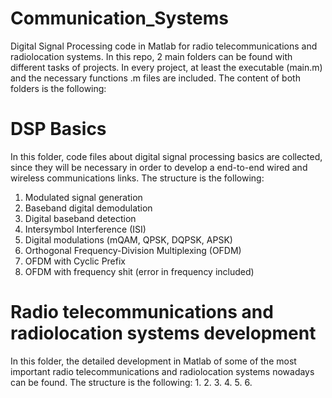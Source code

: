 # Communication_Systems
Digital Signal Processing code in Matlab for radio telecommunications and radiolocation systems.
In this repo, 2 main folders can be found with different tasks of projects. In every project, at least the executable (main.m) and the necessary functions .m files are included. The content of both folders is the following:

# DSP Basics
In this folder, code files about digital signal processing basics are collected, since they will be necessary in order to develop a end-to-end wired and wireless communications links.
The structure is the following:
1. Modulated signal generation
2. Baseband digital demodulation
3. Digital baseband detection
4. Intersymbol Interference (ISI)
5. Digital modulations (mQAM, QPSK, DQPSK, APSK)
6. Orthogonal Frequency-Division Multiplexing (OFDM)
7. OFDM with Cyclic Prefix
8. OFDM with frequency shit (error in frequency included)

# Radio telecommunications and radiolocation systems development
In this folder, the detailed development in Matlab of some of the most important radio telecommunications and radiolocation systems nowadays can be found. The structure is the following:
1. 
2.
3.
4.
5.
6.
